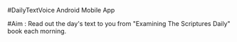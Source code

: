 #DailyTextVoice Android Mobile App

#Aim : Read out the day's text to you from "Examining The Scriptures Daily" book each morning.

